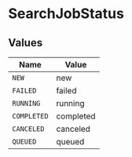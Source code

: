 # SearchJobStatus


## Values

| Name        | Value       |
| ----------- | ----------- |
| `NEW`       | new         |
| `FAILED`    | failed      |
| `RUNNING`   | running     |
| `COMPLETED` | completed   |
| `CANCELED`  | canceled    |
| `QUEUED`    | queued      |